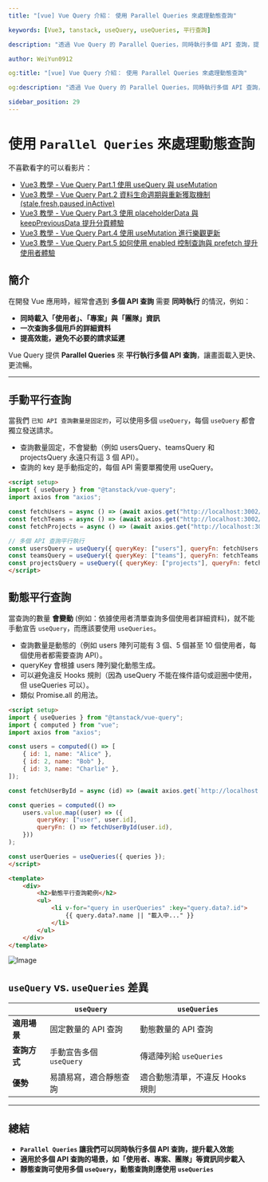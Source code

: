 ```yaml
---
title: "[vue] Vue Query 介紹： 使用 Parallel Queries 來處理動態查詢"

keywords: [Vue3, tanstack, useQuery, useQueries, 平行查詢]

description: "透過 Vue Query 的 Parallel Queries，同時執行多個 API 查詢，提高效能與使用者體驗"

author: WeiYun0912

og:title: "[vue] Vue Query 介紹： 使用 Parallel Queries 來處理動態查詢"

og:description: "透過 Vue Query 的 Parallel Queries，同時執行多個 API 查詢，提高效能與使用者體驗"

sidebar_position: 29
---
```


# 使用 `Parallel Queries` 來處理動態查詢

不喜歡看字的可以看影片：

-   [Vue3 教學 - Vue Query Part.1 使用 useQuery 與 useMutation](https://www.youtube.com/watch?v=7MDI54nlEbc)
-   [Vue3 教學 - Vue Query Part.2 資料生命週期與重新獲取機制 (stale,fresh,paused,inActive)](https://www.youtube.com/watch?v=pxHSArLEvgs)
-   [Vue3 教學 - Vue Query Part.3 使用 placeholderData 與 keepPreviousData 提升分頁體驗](https://www.youtube.com/watch?v=skJWxXDljS0)
-   [Vue3 教學 - Vue Query Part.4 使用 useMutation 進行樂觀更新](https://www.youtube.com/watch?v=I-qGvLln-pg)
-   [Vue3 教學 - Vue Query Part.5 如何使用 enabled 控制查詢與 prefetch 提升使用者體驗](https://www.youtube.com/watch?v=8TpZAL-E6gs)

## 簡介

在開發 Vue 應用時，經常會遇到 **多個 API 查詢** 需要 **同時執行** 的情況，例如：

-   **同時載入「使用者」、「專案」與「團隊」資訊**
-   **一次查詢多個用戶的詳細資料**
-   **提高效能，避免不必要的請求延遲**

Vue Query 提供 **Parallel Queries** 來 **平行執行多個 API 查詢**，讓畫面載入更快、更流暢。

---

## 手動平行查詢

當我們 `已知 API 查詢數量是固定的`，可以使用多個 `useQuery`，每個 `useQuery` 都會獨立發送請求。

-   查詢數量固定，不會變動（例如 usersQuery、teamsQuery 和 projectsQuery 永遠只有這 3 個 API）。
-   查詢的 key 是手動指定的，每個 API 需要單獨使用 useQuery。

<!-- prettier-ignore -->
```html title="App.vue" showLineNumbers
<script setup>
import { useQuery } from "@tanstack/vue-query";
import axios from "axios";

const fetchUsers = async () => (await axios.get("http://localhost:3002/users")).data;
const fetchTeams = async () => (await axios.get("http://localhost:3002/teams")).data;
const fetchProjects = async () => (await axios.get("http://localhost:3002/projects")).data;

// 多個 API 查詢平行執行
const usersQuery = useQuery({ queryKey: ["users"], queryFn: fetchUsers });
const teamsQuery = useQuery({ queryKey: ["teams"], queryFn: fetchTeams });
const projectsQuery = useQuery({ queryKey: ["projects"], queryFn: fetchProjects });
</script>
```

## 動態平行查詢

當查詢的數量 **會變動** (例如：依據使用者清單查詢多個使用者詳細資料)，就不能手動宣告 `useQuery`，而應該要使用 `useQueries`。

-   查詢數量是動態的（例如 users 陣列可能有 3 個、5 個甚至 10 個使用者，每個使用者都需要查詢 API）。
-   queryKey 會根據 users 陣列變化動態生成。
-   可以避免違反 Hooks 規則（因為 useQuery 不能在條件語句或迴圈中使用，但 useQueries 可以）。
-   類似 Promise.all 的用法。

<!-- prettier-ignore -->
```html title="App.vue" showLineNumbers
<script setup>
import { useQueries } from "@tanstack/vue-query";
import { computed } from "vue";
import axios from "axios";

const users = computed(() => [
    { id: 1, name: "Alice" },
    { id: 2, name: "Bob" },
    { id: 3, name: "Charlie" },
]);

const fetchUserById = async (id) => (await axios.get(`http://localhost:3002/users/${id}`)).data;

const queries = computed(() =>
    users.value.map((user) => ({
        queryKey: ["user", user.id],
        queryFn: () => fetchUserById(user.id),
    }))
);

const userQueries = useQueries({ queries });
</script>

<template>
    <div>
        <h2>動態平行查詢範例</h2>
        <ul>
            <li v-for="query in userQueries" :key="query.data?.id">
                {{ query.data?.name || "載入中..." }}
            </li>
        </ul>
    </div>
</template>
```

![Image](https://i.imgur.com/XqAwwIP.png)

## `useQuery` vs. `useQueries` 差異

|              | `useQuery`              | `useQueries`                    |
| ------------ | ----------------------- | ------------------------------- |
| **適用場景** | 固定數量的 API 查詢     | 動態數量的 API 查詢             |
| **查詢方式** | 手動宣告多個 `useQuery` | 傳遞陣列給 `useQueries`         |
| **優勢**     | 易讀易寫，適合靜態查詢  | 適合動態清單，不違反 Hooks 規則 |

---

## 總結

-   **`Parallel Queries` 讓我們可以同時執行多個 API 查詢，提升載入效能**
-   **適用於多個 API 查詢的場景，如「使用者、專案、團隊」等資訊同步載入**
-   **靜態查詢可使用多個 `useQuery`，動態查詢則應使用 `useQueries`**
